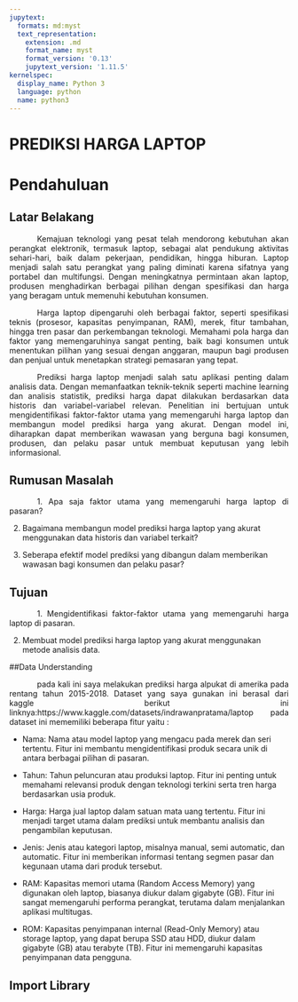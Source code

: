 ```yaml
---
jupytext:
  formats: md:myst
  text_representation:
    extension: .md
    format_name: myst
    format_version: '0.13'
    jupytext_version: '1.11.5'
kernelspec:
  display_name: Python 3
  language: python
  name: python3
---
```



# PREDIKSI HARGA LAPTOP

# Pendahuluan
## Latar Belakang


<p style="text-indent: 50px; text-align: justify;">Kemajuan teknologi yang pesat telah mendorong kebutuhan akan perangkat elektronik, termasuk laptop, sebagai alat pendukung aktivitas sehari-hari, baik dalam pekerjaan, pendidikan, hingga hiburan. Laptop menjadi salah satu perangkat yang paling diminati karena sifatnya yang portabel dan multifungsi. Dengan meningkatnya permintaan akan laptop, produsen menghadirkan berbagai pilihan dengan spesifikasi dan harga yang beragam untuk memenuhi kebutuhan konsumen.</p>
<p style="text-indent: 50px; text-align: justify;">Harga laptop dipengaruhi oleh berbagai faktor, seperti spesifikasi teknis (prosesor, kapasitas penyimpanan, RAM), merek, fitur tambahan, hingga tren pasar dan perkembangan teknologi. Memahami pola harga dan faktor yang memengaruhinya sangat penting, baik bagi konsumen untuk menentukan pilihan yang sesuai dengan anggaran, maupun bagi produsen dan penjual untuk menetapkan strategi pemasaran yang tepat.</p>
<p style="text-indent: 50px; text-align: justify;">Prediksi harga laptop menjadi salah satu aplikasi penting dalam analisis data. Dengan memanfaatkan teknik-teknik seperti machine learning dan analisis statistik, prediksi harga dapat dilakukan berdasarkan data historis dan variabel-variabel relevan. Penelitian ini bertujuan untuk mengidentifikasi faktor-faktor utama yang memengaruhi harga laptop dan membangun model prediksi harga yang akurat. Dengan model ini, diharapkan dapat memberikan wawasan yang berguna bagi konsumen, produsen, dan pelaku pasar untuk membuat keputusan yang lebih informasional.</p>

## Rumusan Masalah
<p style="text-indent: 50px; text-align: justify;">1. Apa saja faktor utama yang memengaruhi harga laptop di pasaran?

2. Bagaimana membangun model prediksi harga laptop yang akurat menggunakan data historis dan variabel terkait?

3. Seberapa efektif model prediksi yang dibangun dalam memberikan wawasan bagi konsumen dan pelaku pasar?</p>

## Tujuan

<p style="text-indent: 50px; text-align: justify;">1. Mengidentifikasi faktor-faktor utama yang memengaruhi harga laptop di pasaran.

2. Membuat model prediksi harga laptop yang akurat menggunakan metode analisis data.</p>

##Data Understanding

<p style="text-indent: 50px; text-align: justify;">pada kali ini saya melakukan prediksi harga alpukat di amerika pada rentang tahun 2015-2018. Dataset yang saya gunakan ini berasal dari kaggle berikut ini linknya:https://www.kaggle.com/datasets/indrawanpratama/laptop pada dataset ini mememiliki beberapa fitur yaitu :

* Nama: Nama atau model laptop yang mengacu pada merek dan seri tertentu. Fitur
ini membantu mengidentifikasi produk secara unik di antara berbagai pilihan di pasaran.

* Tahun: Tahun peluncuran atau produksi laptop. Fitur ini penting untuk memahami relevansi produk dengan teknologi terkini serta tren harga berdasarkan usia produk.

* Harga: Harga jual laptop dalam satuan mata uang tertentu. Fitur ini menjadi target utama dalam prediksi untuk membantu analisis dan pengambilan keputusan.

* Jenis: Jenis atau kategori laptop, misalnya manual, semi automatic, dan automatic. Fitur ini memberikan informasi tentang segmen pasar dan kegunaan utama dari produk tersebut.

* RAM: Kapasitas memori utama (Random Access Memory) yang digunakan oleh laptop, biasanya diukur dalam gigabyte (GB). Fitur ini sangat memengaruhi performa perangkat, terutama dalam menjalankan aplikasi multitugas.

* ROM: Kapasitas penyimpanan internal (Read-Only Memory) atau storage laptop, yang dapat berupa SSD atau HDD, diukur dalam gigabyte (GB) atau terabyte (TB). Fitur ini memengaruhi kapasitas penyimpanan data pengguna.</p>

## Import Library
